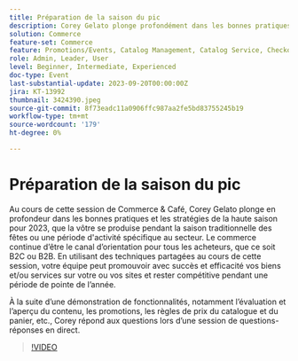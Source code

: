 ```yaml
---
title: Préparation de la saison du pic
description: Corey Gelato plonge profondément dans les bonnes pratiques et les stratégies de pointe de la saison, apprend à promouvoir avec succès et efficacité vos biens et/ou services sur votre ou vos sites et reste compétitif pendant la haute saison à tout moment de l’année. À la suite d’une démonstration de fonctionnalités, notamment l’évaluation et l’aperçu du contenu, les promotions, les règles de prix du catalogue et du panier, etc., Corey répond aux questions lors d’une session de questions-réponses en direct.
solution: Commerce
feature-set: Commerce
feature: Promotions/Events, Catalog Management, Catalog Service, Checkout, Best Practices, Price Rules
role: Admin, Leader, User
level: Beginner, Intermediate, Experienced
doc-type: Event
last-substantial-update: 2023-09-20T00:00:00Z
jira: KT-13992
thumbnail: 3424390.jpeg
source-git-commit: 8f73eadc11a0906ffc987aa2fe5bd83755245b19
workflow-type: tm+mt
source-wordcount: '179'
ht-degree: 0%

---
```



# Préparation de la saison du pic

Au cours de cette session de Commerce &amp; Café, Corey Gelato plonge en profondeur dans les bonnes pratiques et les stratégies de la haute saison pour 2023, que la vôtre se produise pendant la saison traditionnelle des fêtes ou une période d&#39;activité spécifique au secteur. Le commerce continue d’être le canal d’orientation pour tous les acheteurs, que ce soit B2C ou B2B. En utilisant des techniques partagées au cours de cette session, votre équipe peut promouvoir avec succès et efficacité vos biens et/ou services sur votre ou vos sites et rester compétitive pendant une période de pointe de l’année.

À la suite d’une démonstration de fonctionnalités, notamment l’évaluation et l’aperçu du contenu, les promotions, les règles de prix du catalogue et du panier, etc., Corey répond aux questions lors d’une session de questions-réponses en direct.

>[!VIDEO](https://video.tv.adobe.com/v/3424390/?learn=on)
